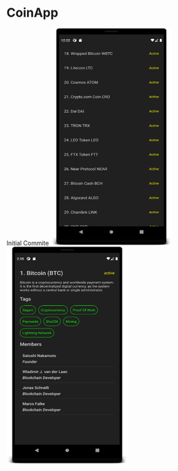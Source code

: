 # CoinApp
Initial Commite
<img src="screenone.png" width="280" height="500"><img src="screensecond.png" width="280" height="500">
